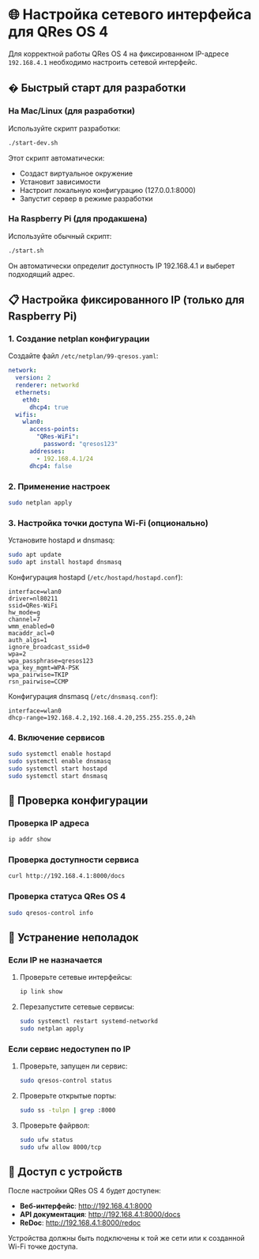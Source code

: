 # 🌐 Настройка сетевого интерфейса для QRes OS 4

Для корректной работы QRes OS 4 на фиксированном IP-адресе `192.168.4.1` необходимо настроить сетевой интерфейс.

## � Быстрый старт для разработки

### На Mac/Linux (для разработки)

Используйте скрипт разработки:

```bash
./start-dev.sh
```

Этот скрипт автоматически:
- Создаст виртуальное окружение
- Установит зависимости  
- Настроит локальную конфигурацию (127.0.0.1:8000)
- Запустит сервер в режиме разработки

### На Raspberry Pi (для продакшена)

Используйте обычный скрипт:

```bash
./start.sh
```

Он автоматически определит доступность IP 192.168.4.1 и выберет подходящий адрес.

## 📋 Настройка фиксированного IP (только для Raspberry Pi)

### 1. Создание netplan конфигурации

Создайте файл `/etc/netplan/99-qresos.yaml`:

```yaml
network:
  version: 2
  renderer: networkd
  ethernets:
    eth0:
      dhcp4: true
  wifis:
    wlan0:
      access-points:
        "QRes-WiFi":
          password: "qresos123"
      addresses:
        - 192.168.4.1/24
      dhcp4: false
```

### 2. Применение настроек

```bash
sudo netplan apply
```

### 3. Настройка точки доступа Wi-Fi (опционально)

Установите hostapd и dnsmasq:

```bash
sudo apt update
sudo apt install hostapd dnsmasq
```

Конфигурация hostapd (`/etc/hostapd/hostapd.conf`):

```
interface=wlan0
driver=nl80211
ssid=QRes-WiFi
hw_mode=g
channel=7
wmm_enabled=0
macaddr_acl=0
auth_algs=1
ignore_broadcast_ssid=0
wpa=2
wpa_passphrase=qresos123
wpa_key_mgmt=WPA-PSK
wpa_pairwise=TKIP
rsn_pairwise=CCMP
```

Конфигурация dnsmasq (`/etc/dnsmasq.conf`):

```
interface=wlan0
dhcp-range=192.168.4.2,192.168.4.20,255.255.255.0,24h
```

### 4. Включение сервисов

```bash
sudo systemctl enable hostapd
sudo systemctl enable dnsmasq
sudo systemctl start hostapd
sudo systemctl start dnsmasq
```

## 🔧 Проверка конфигурации

### Проверка IP адреса

```bash
ip addr show
```

### Проверка доступности сервиса

```bash
curl http://192.168.4.1:8000/docs
```

### Проверка статуса QRes OS 4

```bash
sudo qresos-control info
```

## 🐛 Устранение неполадок

### Если IP не назначается

1. Проверьте сетевые интерфейсы:
   ```bash
   ip link show
   ```

2. Перезапустите сетевые сервисы:
   ```bash
   sudo systemctl restart systemd-networkd
   sudo netplan apply
   ```

### Если сервис недоступен по IP

1. Проверьте, запущен ли сервис:
   ```bash
   sudo qresos-control status
   ```

2. Проверьте открытые порты:
   ```bash
   sudo ss -tulpn | grep :8000
   ```

3. Проверьте файрвол:
   ```bash
   sudo ufw status
   sudo ufw allow 8000/tcp
   ```

## 📱 Доступ с устройств

После настройки QRes OS 4 будет доступен:

- **Веб-интерфейс**: http://192.168.4.1:8000
- **API документация**: http://192.168.4.1:8000/docs
- **ReDoc**: http://192.168.4.1:8000/redoc

Устройства должны быть подключены к той же сети или к созданной Wi-Fi точке доступа.
